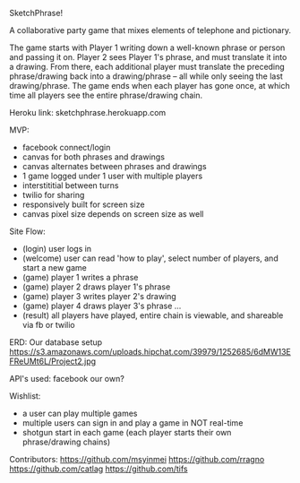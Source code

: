 SketchPhrase!

A collaborative party game that mixes elements of telephone and pictionary.

The game starts with Player 1 writing down a well-known phrase or person and passing it on. Player 2 sees Player 1's phrase, and must translate it into a drawing. From there, each additional player must translate the preceding phrase/drawing back into a drawing/phrase – all while only seeing the last drawing/phrase. The game ends when each player has gone once, at which time all players see the entire phrase/drawing chain.



Heroku link: sketchphrase.herokuapp.com



MVP:
- facebook connect/login
- canvas for both phrases and drawings
- canvas alternates between phrases and drawings
- 1 game logged under 1 user with multiple players
- interstititial between turns
- twilio for sharing
- responsively built for screen size
- canvas pixel size depends on screen size as well



Site Flow:
- (login) user logs in
- (welcome) user can read 'how to play', select number of players, and start a new game
- (game) player 1 writes a phrase
- (game) player 2 draws player 1's phrase
- (game) player 3 writes player 2's drawing
- (game) player 4 draws player 3's phrase
...
- (result) all players have played, entire chain is viewable, and shareable via fb or twilio 


ERD: 
Our database setup
https://s3.amazonaws.com/uploads.hipchat.com/39979/1252685/6dMW13EFReUMt6L/Project2.jpg

API's used:
facebook
our own?



Wishlist:
- a user can play multiple games
- multiple users can sign in and play a game in NOT real-time
- shotgun start in each game (each player starts their own phrase/drawing chains)



Contributors:
https://github.com/msyinmei
https://github.com/rragno
https://github.com/catlag
https://github.com/tifs
